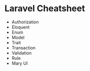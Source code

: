 # Laravel Cheatsheet

- Authorization
- Eloquent
- Enum
- Model
- Trait
- Transaction
- Validation
- Rule
- Mary UI
